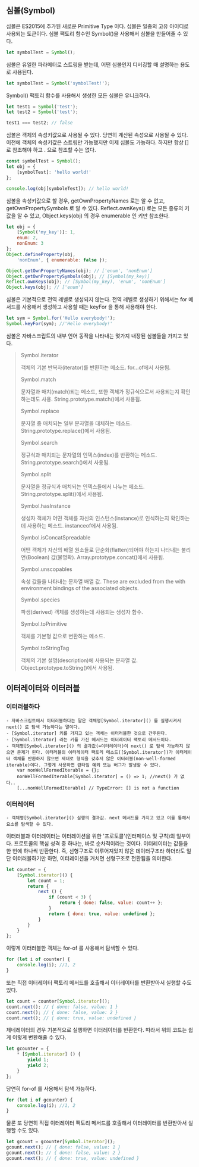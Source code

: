 ## 심볼(Symbol)
심볼은 ES2015에 추가된 새로운 Primitive Type 이다. 심볼은 일종의 고유 아이디로 사용되는 토큰이다. 심볼 팩토리 함수인 Symbol()을 사용해서 심볼을 만들어줄 수 있다.

```javascript
let symbolTest = Symbol();
```

심볼은 유일한 파라메터로 스트링을 받는데, 어떤 심볼인지 디버깅할 때 설명하는 용도로 사용된다.

```javascript
let symbolTest = Symbol('symbolTest!');
```

Symbol() 팩토리 함수를 사용해서 생성한 모든 심볼은 유니크하다.

```javascript
let test1 = Symbol('test');
let test2 = Symbol('test');

test1 === test2; // false
```

심볼은 객체의 속성키값으로 사용될 수 있다. 당연히 계산된 속성으로 사용될 수 있다.
이전에 객체의 속성키값은 스트링만 가능했지만 이제 심볼도 가능하다.
하지만 항상 [] 로 참조해야 하고 . 으로 참조할 수는 없다.

```javascript
const symbolTest = Symbol();
let obj = {
    [symbolTest]: 'hello world!'
};

console.log(obj[symboleTest]); // hello world!
```

심볼을 속성키값으로 할 경우, getOwnPropertyNames 로는 알 수 없고, getOwnPropertySymbols 로 알 수 있다.
Reflect.ownKeys() 로는 모든 종류의 키값을 알 수 있고, Object.keys(obj) 의 경우 enumerable 인 키만 참조한다.

```javascript
let obj = {
    [Symbol('my_key')]: 1,
    enum: 2,
    nonEnum: 3
};
Object.defineProperty(obj,
    'nonEnum', { enumerable: false });

Object.getOwnPropertyNames(obj); // ['enum', 'nonEnum']
Object.getOwnPropertySymbols(obj); // [Symbol(my_key)]
Reflect.ownKeys(obj); // [Symbol(my_key), 'enum', 'nonEnum']
Object.keys(obj); // ['enum']
```


심볼은 기본적으로 전역 레벨로 생성되지 않는다. 전역 레벨로 생성하기 위해서는 for 메서드를 사용해서 생성하고 사용할 때는 keyFor 을 통해 사용해야 한다.

```javascript
let sym = Symbol.for('Hello everybody!');
Symbol.keyFor(sym); //'Hello everybody!'
```

심볼은 자바스크립트의 내부 언어 동작을 나타내는 몇가지 내장된 심볼들을 가지고 있다.


> Symbol.iterator
>
> 객체의 기본 반복자(iterator)를 반환하는 메소드. for...of에서 사용됨.
>
> Symbol.match
>
> 문자열과 매치(match)되는 메소드, 또한 객체가 정규식으로서 사용되는지 확인하는데도 사용. String.prototype.match()에서 사용됨.
>
> Symbol.replace
>
> 문자열 중 매치되는 일부 문자열을 대체하는 메소드. String.prototype.replace()에서 사용됨.
>
> Symbol.search
>
> 정규식과 매치되는 문자열의 인덱스(index)를 반환하는 메소드. String.prototype.search()에서 사용됨.
>
> Symbol.split
>
> 문자열을 정규식과 매치되는 인덱스들에서 나누는 메소드. String.prototype.split()에서 사용됨.
>
> Symbol.hasInstance
>
> 생성자 객체가 어떤 객체를 자신의 인스턴스(instance)로 인식하는지 확인하는데 사용하는 메소드. instanceof에서 사용됨.
>
> Symbol.isConcatSpreadable
>
> 어떤 객체가 자신의 배열 원소들로 단순화(flatten)되어야 하는지 나타내는 불리언(Boolean) 값(불명확). Array.prototype.concat()에서 사용됨.
>
> Symbol.unscopables
>
> 속성 값들을 나타내는 문자열 배열 값. These are excluded from the with environment bindings of the associated objects.
>
> Symbol.species
>
> 파생(derived) 객체를 생성하는데 사용되는 생성자 함수.
>
> Symbol.toPrimitive
>
> 객체를 기본형 값으로 변환하는 메소드.
>
> Symbol.toStringTag
>
> 객체의 기본 설명(description)에 사용되는 문자열 값. Object.prototype.toString()에서 사용됨.



## 이터레이터와 이터러블


### 이터러블하다
    - 자바스크립트에서 이터러블하다는 말은 객체명[Symbol.iterator]() 를 실행시켜서 next() 로 탐색 가능하다는 말이다.
    - [Symbol.iterator] 키를 가지고 있는 객체는 이터러블한 것으로 간주된다.
    - [Symbol.iterator] 라는 키를 가진 메서드는 이터레이터 팩토리 메서드이다.
    - 객체명[Symbol.iterator]() 의 결과값(=이터레이터)이 next() 로 탐색 가능하지 않으면 문제가 된다. 이터러블의 이터레이터 팩토리 메소드([Symbol.iterator])가 이터레이터 객체를 반환하지 않으면 제대로 형식을 갖추지 않은 이터러블(non-well-formed iterable)이다. 그렇게 사용하면 런타임 예외 또는 버그가 발생할 수 있다.
        var nonWellFormedIterable = {};
        nonWellFormedIterable[Symbol.iterator] = () => 1; //next() 가 없다..
        [...nonWellFormedIterable] // TypeError: [] is not a function


### 이터레이터
    - 객체명[Symbol.iterator]() 실행의 결과값. next 메서드를 가지고 있고 이를 통해서 요소를 탐색할 수 있다.

이터러블과 이터레이터는 이터레이션을 위한 '프로토콜'(인터페이스 및 규칙)의 일부이다. 프로토콜의 핵심 성격 중 하나는, 바로 순차적이라는 것이다.
이터레이터는 값들을 한 번에 하나씩 반환한다.
즉, 선형구조로 이루어져있지 않은 데이터구조라 하더라도 일단 이터러블하기만 하면, 이터레이션을 거치면 선형구조로 전환됨을 의미한다.

```javascript
let counter = {
    [Symbol.iterator]() {
        let count = 1;
        return {
            next () {
                if (count < 3) {
                    return { done: false, value: count++ };
                }
                return { done: true, value: undefined };
            }
        }
    }
};
```

이렇게 이터러블한 객체는 for-of 를 사용해서 탐색할 수 있다.

```javascript
for (let i of counter) {
    console.log(i); //1, 2
}
```

또는 직접 이터레이터 팩토리 메서드를 호출해서 이터레이터를 반환받아서 실행할 수도 있다.

```javascript
let count = counter[Symbol.iterator]();
count.next(); // { done: false, value: 1 }
count.next(); // { done: false, value: 2 }
count.next(); // { done: true, value: undefined }
```

제네레이터의 경우 기본적으로 실행하면 이터레이터를 반환한다.
따라서 위의 코드는 쉽게 이렇게 변환해줄 수 있다.

```javascript
let gcounter = {
    * [Symbol.iterator] () {
        yield 1;
        yield 2;
    }
};
```

당연히 for-of 를 사용해서 탐색 가능하다.

```javascript
for (let i of gcounter) {
    console.log(i); //1, 2
}
```

물론 또 당연히 직접 이터레이터 팩토리 메서드를 호출해서 이터레이터를 반환받아서 실행할 수도 있다.

```javascript
let gcount = gcounter[Symbol.iterator]();
gcount.next(); // { done: false, value: 1 }
gcount.next(); // { done: false, value: 2 }
gcount.next(); // { done: true, value: undefined }
```
